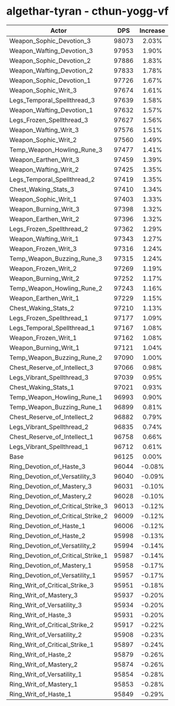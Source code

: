# algethar-tyran - cthun-yogg-vf
| Actor | DPS | Increase |
|---|:---:|:---:|
|Weapon_Sophic_Devotion_3|98073|2.03%|
|Weapon_Wafting_Devotion_3|97953|1.90%|
|Weapon_Sophic_Devotion_2|97886|1.83%|
|Weapon_Wafting_Devotion_2|97833|1.78%|
|Weapon_Sophic_Devotion_1|97726|1.67%|
|Weapon_Sophic_Writ_3|97674|1.61%|
|Legs_Temporal_Spellthread_3|97639|1.58%|
|Weapon_Wafting_Devotion_1|97632|1.57%|
|Legs_Frozen_Spellthread_3|97627|1.56%|
|Weapon_Wafting_Writ_3|97576|1.51%|
|Weapon_Sophic_Writ_2|97560|1.49%|
|Temp_Weapon_Howling_Rune_3|97477|1.41%|
|Weapon_Earthen_Writ_3|97459|1.39%|
|Weapon_Wafting_Writ_2|97425|1.35%|
|Legs_Temporal_Spellthread_2|97419|1.35%|
|Chest_Waking_Stats_3|97410|1.34%|
|Weapon_Sophic_Writ_1|97403|1.33%|
|Weapon_Burning_Writ_3|97398|1.32%|
|Weapon_Earthen_Writ_2|97396|1.32%|
|Legs_Frozen_Spellthread_2|97362|1.29%|
|Weapon_Wafting_Writ_1|97343|1.27%|
|Weapon_Frozen_Writ_3|97316|1.24%|
|Temp_Weapon_Buzzing_Rune_3|97315|1.24%|
|Weapon_Frozen_Writ_2|97269|1.19%|
|Weapon_Burning_Writ_2|97252|1.17%|
|Temp_Weapon_Howling_Rune_2|97243|1.16%|
|Weapon_Earthen_Writ_1|97229|1.15%|
|Chest_Waking_Stats_2|97210|1.13%|
|Legs_Frozen_Spellthread_1|97177|1.09%|
|Legs_Temporal_Spellthread_1|97167|1.08%|
|Weapon_Frozen_Writ_1|97162|1.08%|
|Weapon_Burning_Writ_1|97121|1.04%|
|Temp_Weapon_Buzzing_Rune_2|97090|1.00%|
|Chest_Reserve_of_Intellect_3|97066|0.98%|
|Legs_Vibrant_Spellthread_3|97039|0.95%|
|Chest_Waking_Stats_1|97021|0.93%|
|Temp_Weapon_Howling_Rune_1|96993|0.90%|
|Temp_Weapon_Buzzing_Rune_1|96899|0.81%|
|Chest_Reserve_of_Intellect_2|96882|0.79%|
|Legs_Vibrant_Spellthread_2|96835|0.74%|
|Chest_Reserve_of_Intellect_1|96758|0.66%|
|Legs_Vibrant_Spellthread_1|96712|0.61%|
|Base|96125|0.00%|
|Ring_Devotion_of_Haste_3|96044|-0.08%|
|Ring_Devotion_of_Versatility_3|96040|-0.09%|
|Ring_Devotion_of_Mastery_3|96031|-0.10%|
|Ring_Devotion_of_Mastery_2|96028|-0.10%|
|Ring_Devotion_of_Critical_Strike_3|96013|-0.12%|
|Ring_Devotion_of_Critical_Strike_2|96009|-0.12%|
|Ring_Devotion_of_Haste_1|96006|-0.12%|
|Ring_Devotion_of_Haste_2|95998|-0.13%|
|Ring_Devotion_of_Versatility_2|95994|-0.14%|
|Ring_Devotion_of_Critical_Strike_1|95987|-0.14%|
|Ring_Devotion_of_Mastery_1|95958|-0.17%|
|Ring_Devotion_of_Versatility_1|95957|-0.17%|
|Ring_Writ_of_Critical_Strike_3|95951|-0.18%|
|Ring_Writ_of_Mastery_3|95937|-0.20%|
|Ring_Writ_of_Versatility_3|95934|-0.20%|
|Ring_Writ_of_Haste_3|95931|-0.20%|
|Ring_Writ_of_Critical_Strike_2|95917|-0.22%|
|Ring_Writ_of_Versatility_2|95908|-0.23%|
|Ring_Writ_of_Critical_Strike_1|95897|-0.24%|
|Ring_Writ_of_Haste_2|95879|-0.26%|
|Ring_Writ_of_Mastery_2|95874|-0.26%|
|Ring_Writ_of_Versatility_1|95854|-0.28%|
|Ring_Writ_of_Mastery_1|95853|-0.28%|
|Ring_Writ_of_Haste_1|95849|-0.29%|
